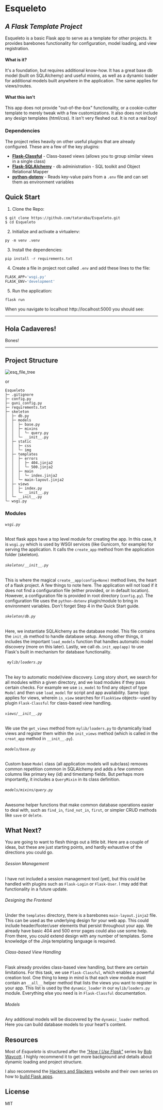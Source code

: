 
# Esqueleto
## _A Flask Template Project_

Esqueleto is a basic Flask app to serve as a template for other projects. It provides barebones functionality for configuration, model loading, and view registration.

#### What is it?
It's a foundation, but requires additional know-how. It has a great base db model (built on SQLAlchemy) and useful mixins, as well as a dynamic loader for additional models built anywhere in the application. The same applies for views/routes. 

#### What this isn't
This app does not provide "out-of-the-box" functionality, or a cookie-cutter template to merely tweak with a few customizations. It also does not include any design templates (html/css). It isn't very fleshed out. It is not a real boy!
### Dependencies
The project relies heavily on other useful plugins that are already configured. These are a few of the key plugins:
- [**Flask-Classful**](https://flask-classful.teracy.org/) - Class-based views (allows you to group similar views in a single class)
- [**Flask-SQLAlchemy**](https://flask-sqlalchemy.palletsprojects.com/en/2.x/) - db administration - SQL toolkit and Object Relational Mapper 
- [**python-dotenv**](https://pypi.org/project/python-dotenv/) - Reads key-value pairs from a `.env` file and can set them as environment variables

## Quick Start

1. Clone the Repo:
```sh
$ git clone https://github.com/tataraba/Esqueleto.git
$ cd Esqueleto
```
2. Initialize and activate a virtualenv:
```py
py -m venv .venv
```
3. Install the dependencies:
```py
pip install -r requirements.txt
```
4. Create a file in project root called ```.env``` and add these lines to the file:
```py
FLASK_APP='wsgi.py'
FLASK_ENV='development'
```
5. Run the application:
```py
flask run
```
When you navigate to localhost http://localhost:5000 you should see:
___
## Hola Cadaveres!
Bones!
___

## Project Structure
![esq_file_tree](https://user-images.githubusercontent.com/46942991/117201048-0b8c0e00-ada1-11eb-89a6-ebc60b63fd9b.jpg)

or

```
Esqueleto
├─ .gitignore
├─ config.py
├─ guni_config.py
├─ requirements.txt
├─ skeleton
│  ├─ db.py
│  ├─ models
│  │  ├─ base.py
│  │  ├─ mixins
│  │  │  └─ query.py
│  │  └─ __init__.py
│  ├─ static
│  │  ├─ css
│  │  └─ img
│  ├─ templates
│  │  ├─ errors
│  │  │  ├─ 404.jinja2
│  │  │  └─ 500.jinja2
│  │  ├─ main
│  │  │  └─ index.jinja2
│  │  └─ main-layout.jinja2
│  ├─ views
│  │  ├─ index.py
│  │  └─ __init__.py
│  └─ __init__.py
└─ wsgi.py

```

### Modules
###### ```wsgi.py```

Most flask apps have a top level module for creating the app. In this case, it is ```wsgi.py``` which is used by WSGI services (like Gunicorn, for example) for serving the application. It calls the ```create_app``` method from the application folder (skeleton).

###### ```skeleton/__init__.py```
This is where the magical ```create__app(config=None)``` method lives, the heart of a flask project. A few things to note here. The application will not load if it does not find a configuration file (either provided, or in default location). However, a configuration file is provided in root directory (```config.py```). The configuration file uses the ```python-dotenv``` plugin/module to bring in environment variables. Don't forget Step 4 in the Quick Start guide.

###### ```skeleton/db.py```
Here, we instantiate SQLAlchemy as the database model. This file contains the ```init_db``` method to handle database setup. Among other things, it includes the important ```load_models``` function that handles automatic model discovery (more on this later). Lastly, we call ```db.init_app(app)``` to use Flask's built in mechanism for database functionality.

###### ``` mylib/loaders.py```
The _key_ to automatic model/view discovery. Long story short, we search for all modules within a given directory, and we load modules if they pass certain checks. For example we use ```is_model``` to find any object of type ```Model``` and then use ```load_model``` for script and app availability. Same logic applies for views, wherein ```is_view``` searches for ```FlaskView``` objects--used by plugin ```Flask-Classful``` for class-based view handling.

###### ```views/__init__.py```
We use the ```get_views``` method from ```mylib/loaders.py``` to dynamically load views and register them within the ```init_views``` method (which is called in the ```creat_app``` method in ```__init__.py```).

###### ```models/base.py```
Custom base ```Model``` class (all application models will subclass) removes common repetition common in SQLAlchemy and adds a few common columns like primary key (id) and timestamp fields. But perhaps more importantly, it includes a ```QueryMixin``` in its class definition.

###### ```models/mixins/query.py```
Awesome helper functions that make common database operations easier to deal with, such as ```find_in```, ```find_not_in```, ```first```, or simpler CRUD methods like ```save``` or ```delete```.

## What Next?
You are going to want to flesh things out a little bit. Here are a couple of ideas, but these are just starting points, and hardly exhaustive of the directions you could go.
###### Session Management
I have not included a session management tool (yet), but this could be handled with plugins such as ```Flask-Login``` or ```Flask-User```. I may add that functionality in a future update.
###### Designing the Frontend
Under the ```templates``` directory, there is a barebones ```main-layout.jinja2``` file. This can be used as the underlying design for your web app. This could include header/footer/user elements that persist throughout your app. We already have basic 404 and 500 error pages could also use some help. From there, you could extend design with any number of templates. Some knowledge of the Jinja templating language is required.
###### Class-based View Handling
Flask already provides class-based view handling, but there are certain limitations. For this task, we use ```Flask-Classful```, which enables a powerful creation tool. One thing to keep in mind is that each view module must contain an ```__all__``` helper method that lists the views you want to register in your app. This list is used by the ```dynamic_loader``` in our ```mylib/loaders.py``` module. Everything else you need is in ```Flask-Classful``` documentation.
###### Models
Any additional models will be discovered by the ```dynamic_loader``` method. Here you can build database models to your heart's content.

## Resources
Most of _Esqueleto_ is structured after the [_"How I Use Flask"_](https://bobwaycott.com/blog/how-i-use-flask/) series by [Bob Waycott](https://bobwaycott.com/). I highly recommend it to get more background and details about dynamic loading and project structure.

I also recommend the [Hackers and Slackers](https://hackersandslackers.com/) website and their own series on how to [build Flask apps](https://hackersandslackers.com/series/build-flask-apps/).

## License
MIT
